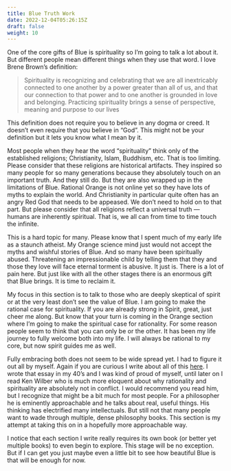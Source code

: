 ```yaml
---
title: Blue Truth Work
date: 2022-12-04T05:26:15Z
draft: false
weight: 10
---
```

One of the core gifts of Blue is spirituality so I’m going to talk a lot about it. But different people mean different things when they use that word. I love Brene Brown’s definition:

> Spirituality is recognizing and celebrating that we are all inextricably connected to one another by a power greater than all of us, and that our connection to that power and to one another is grounded in love and belonging. Practicing spirituality brings a sense of perspective, meaning and purpose to our lives

This definition does not require you to believe in any dogma or creed. It doesn’t even require that you believe in “God”.  This might not be your definition but it lets you know what I mean by it.

Most people when they hear the word “spirituality” think only of the established religions; Christianity, Islam, Buddhism, etc. That is too limiting. Please consider that these religions are historical artifacts. They inspired so many people for so many generations because they absolutely touch on an important truth. And they still do. But they are also wrapped up in the limitations of Blue. Rational Orange is not online yet so they have lots of myths to explain the world. And Christianity in particular quite often has an angry Red God that needs to be appeased. We don’t need to hold on to that part.  But please consider that all religions reflect a universal truth — humans are inherently spiritual. That is, we all can from time to time touch the infinite.

This is a hard topic for many.  Please know that I spent much of my early life as a staunch atheist. My Orange science mind just would not accept the myths and wishful stories of Blue. And so many have been spiritually abused. Threatening an impressionable child by telling them that they and those they love will face eternal torment is abusive. It just is. There is a lot of pain here.  But just like with all the other stages there is an enormous gift that Blue brings. It is time to reclaim it.

My focus in this section is to talk to those who are deeply skeptical of spirit or at the very least don’t see the value of Blue. I am going to make the rational case for spirituality. If you are already strong in Spirit, great, just cheer me along. But know that your turn is coming in the Orange section where I’m going to make the spiritual case for rationality. For some reason people seem to think that you can only be or the other. It has been my life journey to fully welcome both into my life. I will always be rational to my core, but now spirit guides me as well.

Fully embracing both does not seem to be wide spread yet.  I had to figure it out all by myself. Again if you are curious I write about all of this [here][1]. I wrote that essay in my 40’s and I was kind of proud of myself, until later on I read Ken Wilber who is much more eloquent about why rationality and spirituality are absolutely not in conflict. I would recommend you read him, but I recognize that might be a bit much for most people. For a philosopher he is eminently approachable and he talks about real, useful things. His thinking has electrified many intellectuals. But still not that many people want to wade through multiple, dense philosophy books. This section is my attempt at taking this on in a hopefully more approachable way.

I notice that each section I write really requires its own book (or better yet multiple books) to even begin to explore. This stage will be no exception. But if I can get you just maybe even a little bit to see how beautiful Blue is that will be enough for now.




  

[1]:	/other/my-waking-up